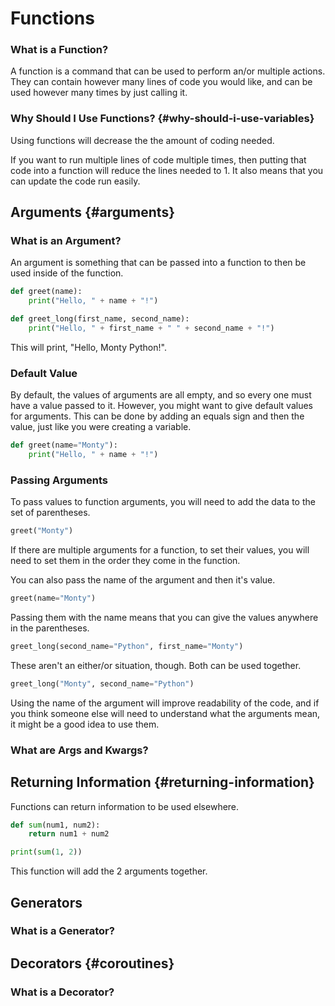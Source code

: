 # Functions

### What is a Function?

A function is a command that can be used to perform an/or multiple actions. They can contain however many lines of code you would like, and can be used however many times by just calling it.

### Why Should I Use Functions? {#why-should-i-use-variables}

Using functions will decrease the the amount of coding needed.

If you want to run multiple lines of code multiple times, then putting that code into a function will reduce the lines needed to 1. It also means that you can update the code run easily.

## Arguments {#arguments}

### What is an Argument?

An argument is something that can be passed into a function to then be used inside of the function.

```python
def greet(name):
    print("Hello, " + name + "!")
```

```python
def greet_long(first_name, second_name):
    print("Hello, " + first_name + " " + second_name + "!")
```

This will print, "Hello, Monty Python!".

### Default Value

By default, the values of arguments are all empty, and so every one must have a value passed to it. However, you might want to give default values for arguments. This can be done by adding an equals sign and then the value, just like you were creating a variable.

```python
def greet(name="Monty"):
    print("Hello, " + name + "!")
```

### Passing Arguments

To pass values to function arguments, you will need to add the data to the set of parentheses.

```python
greet("Monty")
```

If there are multiple arguments for a function, to set their values, you will need to set them in the order they come in the function.

You can also pass the name of the argument and then it's value.

```python
greet(name="Monty")
```

Passing them with the name means that you can give the values anywhere in the parentheses.

```python
greet_long(second_name="Python", first_name="Monty")
```

These aren't an either/or situation, though. Both can be used together.

```python
greet_long("Monty", second_name="Python")
```

Using the name of the argument will improve readability of the code, and if you think someone else will need to understand what the arguments mean, it might be a good idea to use them.

### What are Args and Kwargs?

## Returning Information {#returning-information}

Functions can return information to be used elsewhere.

```python
def sum(num1, num2):
    return num1 + num2

print(sum(1, 2))
```

This function will add the 2 arguments together.

## Generators

### What is a Generator?

## Decorators {#coroutines}

### What is a Decorator?

